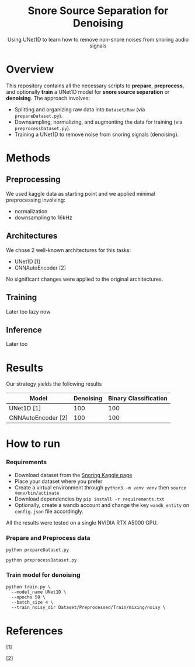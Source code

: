 <div align="center">

# Snore Source Separation for Denoising
Using UNet1D to learn how to remove non-snore noises from snoring audio signals

</div>


# Overview
This repository contains all the necessary scripts to **prepare**, **preprocess**, and optionally **train** a UNet1D model for **snore source separation** or **denoising**. The approach involves:

- Splitting and organizing raw data into `Dataset/Raw` (via `prepareDataset.py`).
- Downsampling, normalizing, and augmenting the data for training (via `preprocessDataset.py`).
- Training a UNet1D to remove noise from snoring signals (denoising).

# Methods

## Preprocessing
We used kaggle data as starting point and we applied minimal preprocessing involving:
- normalization
- downsampling to 16kHz

## Architectures
We chose 2 well-known architectures for this tasks:
- UNet1D [1]
- CNNAutoEncoder [2]

No significant changes were applied to the original architectures.

## Training
Later too lazy now

## Inference
Later too

# Results
Our strategy yields the following results

| Model                | Denoising | Binary Classification |
|----------------------|-----------|-----------------------|
| UNet1D [1]           |    100    |     100               |
| CNNAutoEncoder [2]   |    100    |     100               |

# How to run

### **Requirements**

- Download dataset from the <a href='https://www.kaggle.com/datasets/tareqkhanemu/snoring?resource=download'>Snoring Kaggle page</a> 
- Place your dataset where you prefer
- Create a virtual environment through `python3 -m venv venv` then `source venv/bin/activate`
- Download dependencies by `pip install -r requirements.txt`
- Optionally, create a wandb account and change the key `wandb_entity` on `config.json` file accordingly. 

All the results were tested on a single NVIDIA RTX A5000 GPU.

### **Prepare and Preprocess data**

```
python prepareDataset.py
```
```
python preprocessDataset.py
```

### **Train model for denoising**

```
python train.py \
  --model_name UNet1D \
  --epochs 50 \
  --batch_size 4 \
  --train_noisy_dir Dataset/Preprocessed/Train/mixing/noisy \
```

# References
[1] 

[2] 
